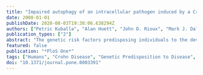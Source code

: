 ```yaml
---
title: "Impaired autophagy of an intracellular pathogen induced by a Crohn's disease associated ATG16L1 variant"
date: 2008-01-01
publishDate: 2020-08-03T19:38:06.638294Z
authors: ["Petric Kuballa", "Alan Huett", "John D. Rioux", "Mark J. Daly", "Ramnik J. Xavier"]
publication_types: ["2"]
abstract: "The genetic risk factors predisposing individuals to the development of inflammatory bowel disease are beginning to be deciphered by genome-wide association studies. Surprisingly, these new data point towards a critical role of autophagy in the pathogenesis of Crohn's disease. A single common coding variant in the autophagy protein ATG16L1 predisposes individuals to the development of Crohn's disease: while ATG16L1 encoding threonine at amino acid position 300 (ATG16L1*300T) confers protection, ATG16L1 encoding for alanine instead of threonine (ATG16L1*300A, also known as T300A) mediates risk towards the development of Crohn's disease. Here we report that, in human epithelial cells, the Crohn's disease-associated ATG16L1 coding variant shows impairment in the capture of internalized Salmonella within autophagosomes. Thus, we propose that the association of ATG16L1*300A with increased risk of Crohn's disease is due to impaired bacterial handling and lowered rates of bacterial capture by autophagy."
featured: false
publication: "*PloS One*"
tags: ["Humans", "Crohn Disease", "Genetic Predisposition to Disease", "Genome-Wide Association Study", "Mutation", "Missense", "Autophagy", "Cells", "Cultured", "Autophagy-Related Proteins", "Carrier Proteins", "Epithelial Cells", "Salmonella"]
doi: "10.1371/journal.pone.0003391"
---
```


